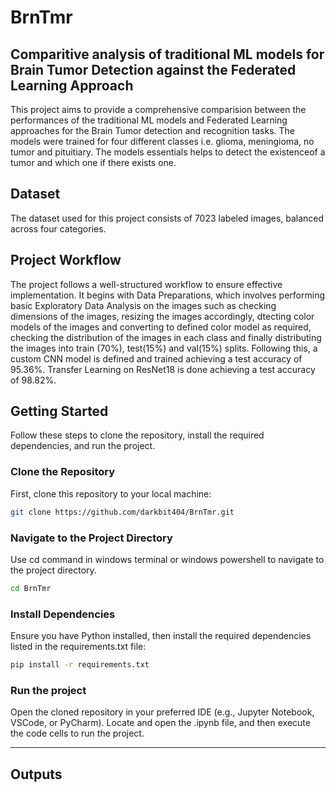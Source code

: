 # BrnTmr
## Comparitive analysis of traditional ML models for Brain Tumor Detection against the Federated Learning Approach

This project aims to provide a comprehensive comparision between the performances of the traditional ML models and Federated Learning approaches for the Brain Tumor detection and recognition tasks. The models were trained for four different classes i.e. glioma, meningioma, no tumor and pituitiary. The models essentials helps to detect the existenceof a tumor and which one if there exists one.

## Dataset
The dataset used for this project consists of 7023 labeled images, balanced across four categories.

## Project Workflow
The project follows a well-structured workflow to ensure effective implementation. It begins with Data Preparations, which involves performing basic Exploratory Data Analysis on the images such as checking dimensions of the images, resizing the images accordingly, dtecting color models of the images and converting to defined color model as required, checking the distribution of the images in each class and finally distributing the images into train (70%), test(15%) and val(15%) splits. Following this, a custom CNN model is defined and trained achieving a test accuracy of 95.36%. Transfer Learning on ResNet18 is done achieving a test accuracy of 98.82%. 

## Getting Started

Follow these steps to clone the repository, install the required dependencies, and run the project.

### Clone the Repository
First, clone this repository to your local machine:
```bash
git clone https://github.com/darkbit404/BrnTmr.git
```
### Navigate to the Project Directory
Use cd command in windows terminal or windows powershell to navigate to the project directory.
```bash
cd BrnTmr
```
### Install Dependencies
Ensure you have Python installed, then install the required dependencies listed in the requirements.txt file:
```bash
pip install -r requirements.txt
```
### Run the project
Open the cloned repository in your preferred IDE (e.g., Jupyter Notebook, VSCode, or PyCharm). Locate and open the .ipynb file, and then execute the code cells to run the project.

---

## Outputs
